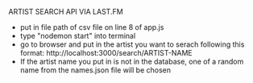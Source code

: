 ARTIST SEARCH API VIA LAST.FM

- put in file path of csv file on line 8 of app.js
- type "nodemon start" into terminal
- go to browser and put in the artist you want to serach following this format: http://localhost:3000/search/ARTIST-NAME
- If the artist name you put in is not in the database, one of a random name from the names.json file will be chosen